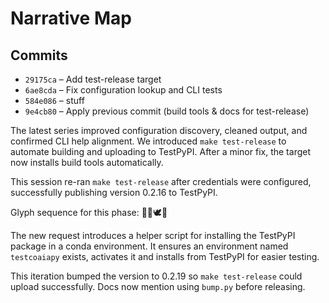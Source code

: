# Narrative Map

## Commits

- `29175ca` – Add test-release target
- `6ae8cda` – Fix configuration lookup and CLI tests
- `584e086` – stuff
- `9e4cb80` – Apply previous commit (build tools & docs for test-release)

The latest series improved configuration discovery, cleaned output, and confirmed CLI help alignment. We introduced `make test-release` to automate building and uploading to TestPyPI. After a minor fix, the target now installs build tools automatically.

This session re-ran `make test-release` after credentials were configured, successfully publishing version 0.2.16 to TestPyPI.

Glyph sequence for this phase: 🧠🌸🕊️🎸

The new request introduces a helper script for installing the TestPyPI
package in a conda environment. It ensures an environment named
`testcoaiapy` exists, activates it and installs from TestPyPI for easier
testing.

This iteration bumped the version to 0.2.19 so `make test-release` could
upload successfully. Docs now mention using `bump.py` before releasing.
